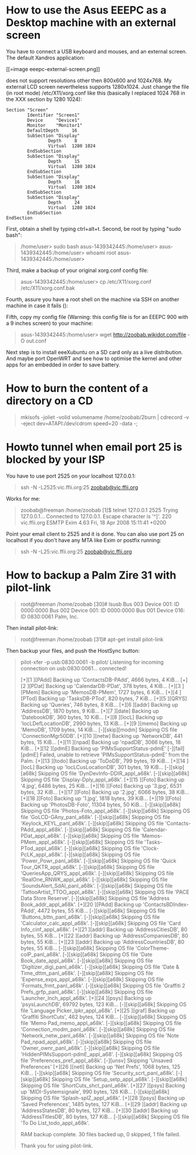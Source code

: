 

# How to use the Asus EEEPC as a Desktop machine with an external screen


You have to connect a USB keyboard and mouses, and an external screen. The default Xandros application:

[[=image eeepc-external-screen.png]]

does not support resolutions other then 800x600 and 1024x768. My external LCD screen nevertheless supports 1280x1024. Just change the file (in root mode) /etc/X11/xorg.conf like this (basically I replaced 1024 768 in the XXX section by 1280 1024):


    Section "Screen"
            Identifier "Screen1"
            Device     "Device1"
            Monitor    "Monitor1"
            DefaultDepth     16
            SubSection "Display"
                    Depth     8
                    Virtual  1280 1024
            EndSubSection
            SubSection "Display"
                    Depth     15
                    Virtual  1280 1024
            EndSubSection
            SubSection "Display"
                    Depth     16
                    Virtual  1280 1024
            EndSubSection
            SubSection "Display"
                    Depth     24
                    Virtual  1280 1024
            EndSubSection
    EndSection


First, obtain a shell by typing ctrl+alt+t.
Second, be root by typing "sudo bash":

>  /home/user> sudo bash
> asus-1439342445:/home/user>
> asus-1439342445:/home/user> whoami
> root
> asus-1439342445:/home/user>

Third, make a backup of your original xorg.conf config file:

> asus-1439342445:/home/user> cp /etc/X11/xorg.conf /etc/X11/xorg.conf.bak

Fourth, assure you have a root shell on the machine via SSH on another machine in case it fails ():

Fifth, copy my config file (Warning: this config file is for an EEEPC 900 with a 9 inches screen) to your machine:

> asus-1439342445:/home/user> wget <http://zoobab.wikidot.com/file>   -O out.conf

Next step is to install eeeXubuntu on a SD card only as a live distribution. And maybe port OpenWRT and see how to optimise the kernel and other apps for an embedded in order to save battery.

# How to burn the content of a directory on a CD


> mkisofs -joliet -volid volumename /home/zoobab/2burn | cdrecord -v -eject dev=ATAPI:/dev/cdrom speed=20 -data -;

# Howto tunnel when email port 25 is blocked by your ISP


You have to use port 2525 on your localhost 127.0.0.1:

> ssh -N -L2525:vic.ffii.org:25 zoobab@vic.ffii.org

Works for me:

> zoobab@freeman /home/zoobab [1]$ telnet 127.0.0.1 2525
> Trying 127.0.0.1...
> Connected to 127.0.0.1.
> Escape character is '^]'.
> 220 vic.ffii.org ESMTP Exim 4.63 Fri, 18 Apr 2008 15:11:41 +0200

Point your email client to 2525 and it is done. You can also use port 25 on localhost if you don't have any MTA like Exim or postfix running:

> ssh -N -L25:vic.ffii.org:25 zoobab@vic.ffii.org

# How to backup a Palm Zire 31 with pilot-link


> root@freeman /home/zoobab [30]# lsusb
> Bus 003 Device 001: ID 0000:0000
> Bus 002 Device 001: ID 0000:0000
> Bus 001 Device 016: ID 0830:0061 Palm, Inc.

Then install pilot-link:

> root@freeman /home/zoobab [31]# apt-get install pilot-link

Then backup your files, and push the HostSync button:

> pilot-xfer -p usb:0830:0061 -b pilot/
>    Listening for incoming connection on usb:0830:0061... connected!
> 
>    [+][1   ][PAdd] Backing up 'ContactsDB-PAdd', 4666 bytes, 4 KiB...
>    [+][2   ][PDat] Backing up 'CalendarDB-PDat', 378 bytes, 4 KiB...
>    [+][3   ][PMem] Backing up 'MemosDB-PMem', 1727 bytes, 6 KiB...
>    [+][4   ][PTod] Backing up 'TasksDB-PTod', 820 bytes, 7 KiB...
>    [+][5   ][QRYS] Backing up 'Queries', 746 bytes, 8 KiB...
>    [+][6   ][addr] Backing up 'AddressDB', 1870 bytes, 9 KiB...
>    [+][7   ][date] Backing up 'DatebookDB', 360 bytes, 10 KiB...
>    [+][8   ][locL] Backing up 'locLDefLocationDB', 2990 bytes, 13 KiB...
>    [+][9   ][memo] Backing up 'MemoDB', 1709 bytes, 14 KiB...
>    [-][skip][modm] Skipping OS file 'ConnectionMgr50DB'.
>    [+][10  ][netw] Backing up 'NetworkDB', 441 bytes, 15 KiB...
>    [+][11  ][npad] Backing up 'npadDB', 3066 bytes, 18 KiB...
>    [+][12  ][pdmE] Backing up 'PIMsSupportStatus-pdmE'
>    [-][fail][pdmE] Failed, unable to retrieve 'PIMsSupportStatus-pdmE' from the Palm.
>    [+][13  ][todo] Backing up 'ToDoDB', 799 bytes, 19 KiB...
>    [+][14  ][locL] Backing up 'locLCusLocationDB', 301 bytes, 19 KiB...
>    [-][skip][a68k] Skipping OS file 'DynDevInfo-DDIR_appl_a68k'.
>    [-][skip][a68k] Skipping OS file 'Display-Dply_appl_a68k'.
>    [+][15  ][Foto] Backing up '4.jpg', 6486 bytes, 25 KiB...
>    [+][16  ][Foto] Backing up '3.jpg', 6531 bytes, 32 KiB...
>    [+][17  ][Foto] Backing up '2.jpg', 6066 bytes, 38 KiB...
>    [+][18  ][Foto] Backing up '1.jpg', 1818 bytes, 39 KiB...
>    [+][19  ][Foto] Backing up 'PhotosDB-Foto', 11304 bytes, 50 KiB...
>    [-][skip][a68k] Skipping OS file 'Photos-Foto_appl_a68k'.
>    [-][skip][a68k] Skipping OS file 'GoLCD-GAny_panl_a68k'.
>    [-][skip][a68k] Skipping OS file 'Keylock_KEYL_panl_a68k'.
>    [-][skip][a68k] Skipping OS file 'Contacts-PAdd_appl_a68k'.
>    [-][skip][a68k] Skipping OS file 'Calendar-PDat_appl_a68k'.
>    [-][skip][a68k] Skipping OS file 'Memos-PMem_appl_a68k'.
>    [-][skip][a68k] Skipping OS file 'Tasks-PTod_appl_a68k'.
>    [-][skip][a68k] Skipping OS file 'Clock-PcLK_appl_a68k'.
>    [-][skip][a68k] Skipping OS file 'Power_Powr_panl_a68k'.
>    [-][skip][a68k] Skipping OS file 'Quick Tour_QKTR_appl_a68k'.
>    [-][skip][a68k] Skipping OS file 'QueriesApp_QRYS_appl_a68k'.
>    [-][skip][a68k] Skipping OS file 'RealOne_RNWK_appl_a68k'.
>    [-][skip][a68k] Skipping OS file 'SoundsAlert_SdAl_panl_a68k'.
>    [-][skip][a68k] Skipping OS file 'TattooArtist_TTOO_appl_a68k'.
>    [-][skip][a68k] Skipping OS file 'PACE Data Store Reserve'.
>    [-][skip][a68k] Skipping OS file 'Address Book_addr_appl_a68k'.
>    [+][20  ][PAdd] Backing up 'ContactsBDIndex-PAdd', 4472 bytes, 55 KiB...
>    [-][skip][a68k] Skipping OS file 'Buttons_bttn_panl_a68k'.
>    [-][skip][a68k] Skipping OS file 'Calculator_calc_appl_a68k'.
>    [-][skip][a68k] Skipping OS file 'Card Info_cinf_appl_a68k'.
>    [+][21  ][addr] Backing up 'AddressCitiesDB', 80 bytes, 55 KiB...
>    [+][22  ][addr] Backing up 'AddressCompaniesDB', 80 bytes, 55 KiB...
>    [+][23  ][addr] Backing up 'AddressCountriesDB', 80 bytes, 55 KiB...
>    [-][skip][a68k] Skipping OS file 'ColorTheme-colP_panl_a68k'.
>    [-][skip][a68k] Skipping OS file 'Date Book_date_appl_a68k'.
>    [-][skip][a68k] Skipping OS file 'Digitizer_digi_panl_a68k'.
>    [-][skip][a68k] Skipping OS file 'Date & Time_dttm_panl_a68k'.
>    [-][skip][a68k] Skipping OS file 'Expense_exps_appl_a68k'.
>    [-][skip][a68k] Skipping OS file 'Formats_frmt_panl_a68k'.
>    [-][skip][a68k] Skipping OS file 'Graffiti 2 Prefs_grfp_panl_a68k'.
>    [-][skip][a68k] Skipping OS file 'Launcher_lnch_appl_a68k'.
>    [+][24  ][psys] Backing up 'psysLaunchDB', 69792 bytes, 123 KiB...
>    [-][skip][a68k] Skipping OS file 'Language Picker_lpkr_appl_a68k'.
>    [+][25  ][graf] Backing up 'Graffiti ShortCuts', 462 bytes, 124 KiB...
>    [-][skip][a68k] Skipping OS file 'Memo Pad_memo_appl_a68k'.
>    [-][skip][a68k] Skipping OS file 'Connection_modm_panl_a68k'.
>    [-][skip][a68k] Skipping OS file 'Network_netw_panl_a68k'.
>    [-][skip][a68k] Skipping OS file 'Note Pad_npad_appl_a68k'.
>    [-][skip][a68k] Skipping OS file 'Owner_ownr_panl_a68k'.
>    [-][skip][a68k] Skipping OS file 'HiddenPIMsSupport-pdmE_appl_a68'.
>    [-][skip][a68k] Skipping OS file 'Preferences_pref_appl_a68k'.
>    [-][unsv] Skipping 'Unsaved Preferences'
>    [+][26  ][netl] Backing up 'Net Prefs', 1068 bytes, 125 KiB...
>    [-][skip][a68k] Skipping OS file 'Security_scrt_panl_a68k'.
>    [-][skip][a68k] Skipping OS file 'Setup_setp_appl_a68k'.
>    [-][skip][a68k] Skipping OS file 'ShortCuts_shct_panl_a68k'.
>    [+][27  ][psys] Backing up 'MIDI-Systemsignale', 990 bytes, 126 KiB...
>    [-][skip][a68k] Skipping OS file 'Splash-splZ_appl_a68k'.
>    [+][28  ][psys] Backing up 'Saved Preferences', 1485 bytes, 127 KiB...
>    [+][29  ][addr] Backing up 'AddressStatesDB', 80 bytes, 127 KiB...
>    [+][30  ][addr] Backing up 'AddressTitlesDB', 80 bytes, 127 KiB...
>    [-][skip][a68k] Skipping OS file 'To Do List_todo_appl_a68k'.
> 
>    RAM backup complete. 30 files backed up, 0 skipped, 1 file failed.
> 
>    Thank you for using pilot-link.